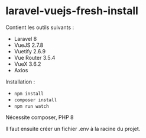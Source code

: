 # laravel-vuejs-fresh-install
Contient les outils suivants :
- Laravel 8
- VueJS 2.7.8
- Vuetify 2.6.9
- Vue Router 3.5.4
- VueX 3.6.2
- Axios

Installation :
- `npm install`
- `composer install`
- `npm run watch`

Nécessite composer, PHP 8

Il faut ensuite créer un fichier .env à la racine du projet.
